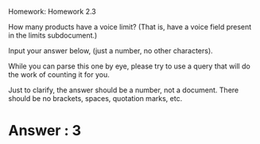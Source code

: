 Homework: Homework 2.3

How many products have a voice limit? (That is, have a voice field present in the limits subdocument.)

Input your answer below, (just a number, no other characters).

While you can parse this one by eye, please try to use a query that will do the work of counting it for you.

Just to clarify, the answer should be a number, not a document. There should be no brackets, spaces, quotation marks, etc.



# Answer : 3
